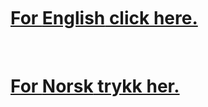 <br/>
<br/>
<br/>


<!---# Experiment about attention--> 
# [For **English** click here.](https://jil000.github.io/ttis/eng/info)
<br/>

<!--# Eksperiment om oppmerksomhet-->
# [For **Norsk** trykk her.](https://jil000.github.io/ttis/nor/info)
<br/>
